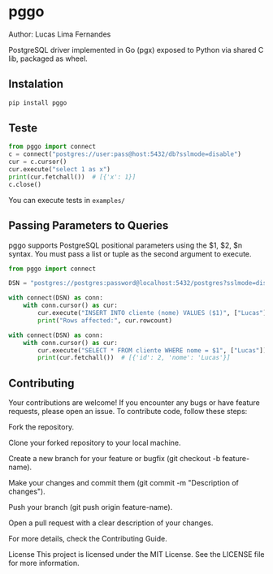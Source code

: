 # pggo

Author: Lucas Lima Fernandes

PostgreSQL driver implemented in Go (pgx) exposed to Python via shared C lib, packaged as wheel.


## Instalation

```bash
pip install pggo
```

## Teste

```python
from pggo import connect
c = connect("postgres://user:pass@host:5432/db?sslmode=disable")
cur = c.cursor()
cur.execute("select 1 as x")
print(cur.fetchall())  # [{'x': 1}]
c.close()
```

You can execute tests in `examples/`

## Passing Parameters to Queries

pggo supports PostgreSQL positional parameters using the $1, $2, $n syntax.
You must pass a list or tuple as the second argument to execute.

```python
from pggo import connect

DSN = "postgres://postgres:password@localhost:5432/postgres?sslmode=disable"

with connect(DSN) as conn:
    with conn.cursor() as cur:
        cur.execute("INSERT INTO cliente (nome) VALUES ($1)", ["Lucas"])
        print("Rows affected:", cur.rowcount)

with connect(DSN) as conn:
    with conn.cursor() as cur:
        cur.execute("SELECT * FROM cliente WHERE nome = $1", ["Lucas"])
        print(cur.fetchall())  # [{'id': 2, 'nome': 'Lucas'}]
```

## Contributing

Your contributions are welcome! If you encounter any bugs or have feature requests, please open an issue. To contribute code, follow these steps:

Fork the repository.

Clone your forked repository to your local machine.

Create a new branch for your feature or bugfix (git checkout -b feature-name).

Make your changes and commit them (git commit -m "Description of changes").

Push your branch (git push origin feature-name).

Open a pull request with a clear description of your changes.

For more details, check the Contributing Guide.

License This project is licensed under the MIT License. See the LICENSE file for more information.